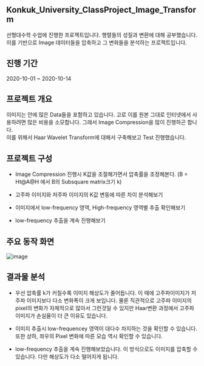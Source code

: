 ## Konkuk_University_ClassProject_Image_Transform

선형대수학 수업에 진행한 프로젝트입니다. 행렬들의 성질과 변환에 대해 공부했습니다.    
이를 기반으로 Image 데이터들을 압축하고 그 변화들을 분석하는 프로젝트입니다.   

## 진행 기간
2020-10-01 ~ 2020-10-14


## 프로젝트 개요

이미지는 안에 많은 Data들을 포함하고 있습니다. 고로 이를 원본 그대로 인터넷에서 사용하려면 많은 비용을 소모합니다. 그래서 Image Compression을 많이 진행하곤 합니다.   
이를 위해서 Haar Wavelet Transform에 대해서 구축해보고 Test 진행했습니다.


## 프로젝트 구성

- Image Compression 진행시 K값을 조절해가면서 압축률을 조정해본다. (B = Ht@A@H 에서 B의 Subsquare matrix크기 k)

- 고주파 이미지와 저주파 이미지의 K값 변동에 따른 차이 분석해보기

- 이미지에서 low-frequency 영역, High-frequency 영역별 추출 확인해보기

- low-frequency 추출을 계속 진행해보기


## 주요 동작 화면

![image](https://user-images.githubusercontent.com/44837403/123373030-a514b680-d5bf-11eb-9b65-a89cc52a33b5.png)



## 결과물 분석

- 우선 압축률 k가 커질수록 이미지 해상도가 줄어듭니다. 이 때에 고주파이미지가 저주파 이미지보다 다소 변화폭이 크게 보입니다.
  물론 직관적으로 고주파 이미지의 pixel의 변화가 자체적으로 많아서 그런것일 수 있지만 Haar변환 과정에서 고주파 이미지가 손실율이 더 큰 이유도 있습니다.

- 이미지 추출시 low-frequencey 영역이 대다수 차지하는 것을 확인할 수 있습니다. 또한 상하, 좌우의 Pixel 변화에 따른 모습 역시 확인할 수 있습니다.

- low-frequency 추출을 계속 진행해보았습니다. 이 방식으로도 이미지를 압축할 수 있습니다. 다만 해상도가 다소 떨어지게 됩니다.

